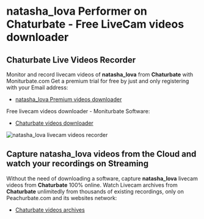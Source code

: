 # natasha_lova Performer on Chaturbate - Free LiveCam videos downloader

## Chaturbate Live Videos Recorder

Monitor and record livecam videos of **natasha_lova** from **Chaturbate** with Moniturbate.com
Get a premium trial for free by just and only registering with your Email address:
* [natasha_lova Premium videos downloader](https://moniturbate.com/request-demo-licence-key.html)

Free livecam videos downloader - Moniturbate Software:
* [Chaturbate videos downloader](https://moniturbate.com/moniturbate-download-software.html)

![natasha_lova livecam videos recorder](https://peachurnet.com/templates/moniturbate-software.png)


## Capture natasha_lova videos from the Cloud and watch your recordings on Streaming

Without the need of downloading a software, capture **natasha_lova** livecam videos from **Chaturbate** 100% online.
Watch Livecam archives from **Chaturbate** unlimitedly from thousands of existing recordings, only on Peachurbate.com and its websites network:
* [Chaturbate videos archives](https://peachurnet.com/)